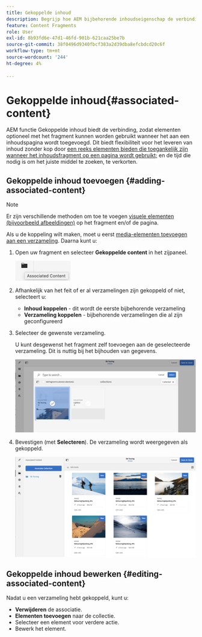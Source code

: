 ```yaml
---
title: Gekoppelde inhoud
description: Begrijp hoe AEM bijbehorende inhoudseigenschap de verbinding verstrekt zodat de activa facultatief met het fragment kunnen worden gebruikt wanneer het aan een inhoudspagina wordt toegevoegd, toevoegend extra flexibiliteit aan koploze inhoudslevering.
feature: Content Fragments
role: User
exl-id: 8b93fd6e-47d1-46fd-901b-621caa25be7b
source-git-commit: 38f0496d9340fbcf383a2d39dba8efcbdcd20c6f
workflow-type: tm+mt
source-wordcount: '244'
ht-degree: 4%

---
```


# Gekoppelde inhoud{#associated-content}

AEM functie Gekoppelde inhoud biedt de verbinding, zodat elementen optioneel met het fragment kunnen worden gebruikt wanneer het aan een inhoudspagina wordt toegevoegd. Dit biedt flexibiliteit voor het leveren van inhoud zonder kop door [een reeks elementen bieden die toegankelijk zijn wanneer het inhoudsfragment op een pagina wordt gebruikt;](/help/sites-authoring/content-fragments.md#using-associated-content) en de tijd die nodig is om het juiste middel te zoeken, te verkorten.

## Gekoppelde inhoud toevoegen {#adding-associated-content}

>[!NOTE]
>
>Er zijn verschillende methoden om toe te voegen [visuele elementen (bijvoorbeeld afbeeldingen)](/help/assets/content-fragments/content-fragments.md#fragments-with-visual-assets) op het fragment en/of de pagina.

Als u de koppeling wilt maken, moet u eerst [media-elementen toevoegen aan een verzameling](/help/assets/manage-collections.md). Daarna kunt u:

1. Open uw fragment en selecteer **Gekoppelde content** in het zijpaneel.

   ![Gekoppelde inhoud](assets/cfm-assoc-content-01.png)

1. Afhankelijk van het feit of er al verzamelingen zijn gekoppeld of niet, selecteert u:

   * **Inhoud koppelen** - dit wordt de eerste bijbehorende verzameling
   * **Verzameling koppelen** - bijbehorende verzamelingen die al zijn geconfigureerd

1. Selecteer de gewenste verzameling.

   U kunt desgewenst het fragment zelf toevoegen aan de geselecteerde verzameling. Dit is nuttig bij het bijhouden van gegevens.

   ![Verzameling selecteren](assets/cfm-assoc-content-02.png)

1. Bevestigen (met **Selecteren**). De verzameling wordt weergegeven als gekoppeld.

   ![cfm-6420-05](assets/cfm-assoc-content-03.png)

## Gekoppelde inhoud bewerken {#editing-associated-content}

Nadat u een verzameling hebt gekoppeld, kunt u:

* **Verwijderen** de associatie.
* **Elementen toevoegen** naar de collectie.
* Selecteer een element voor verdere actie.
* Bewerk het element.
